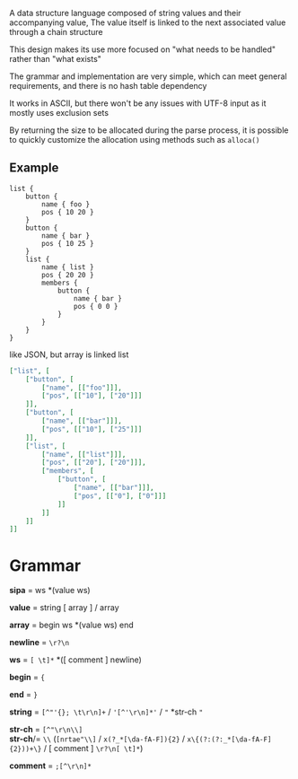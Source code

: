 A data structure language composed of string values and their accompanying value,
The value itself is linked to the next associated value through a chain structure

This design makes its use more focused on "what needs to be handled" rather than "what exists"

The grammar and implementation are very simple, which can meet general requirements,
and there is no hash table dependency

It works in ASCII, but there won't be any issues with UTF-8 input as it mostly uses exclusion sets

By returning the size to be allocated during the parse process,
it is possible to quickly customize the allocation using methods such as `alloca()`

Example
---

```
list {
    button {
        name { foo }
        pos { 10 20 }
    }
    button {
        name { bar }
        pos { 10 25 }
    }
    list {
        name { list }
        pos { 20 20 }
        members {
            button {
                name { bar }
                pos { 0 0 }
            }
        }
    }
}
```

like JSON, but array is linked list

```json
["list", [
    ["button", [
        ["name", [["foo"]]],
        ["pos", [["10"], ["20"]]]
    ]],
    ["button", [
        ["name", [["bar"]]],
        ["pos", [["10"], ["25"]]]
    ]],
    ["list", [
        ["name", [["list"]]],
        ["pos", [["20"], ["20"]]],
        ["members", [
            ["button", [
                ["name", [["bar"]]],
                ["pos", [["0"], ["0"]]]
            ]]
        ]]
    ]]
]]
```

# Grammar

**sipa** = ws \*(value ws)

**value** = string [ array ] / array

**array** = begin ws \*(value ws) end

**newline** = `\r?\n`

**ws** = `[ \t]*` \*([ comment ] newline)

**begin** = `{`

**end** = `}`

**string** = `[^"'{}; \t\r\n]+` / `'[^'\r\n]*'` / `"` \*str-ch `"`

**str-ch** = `[^"\r\n\\]`\
**str-ch**/= `\\` (`[nrtae"\\]` / `x(?_*[\da-fA-F]){2}` / `x\{(?:(?:_*[\da-fA-F]{2}))+\}` / [ comment ] `\r?\n[ \t]*`)

**comment** = `;[^\r\n]*`

